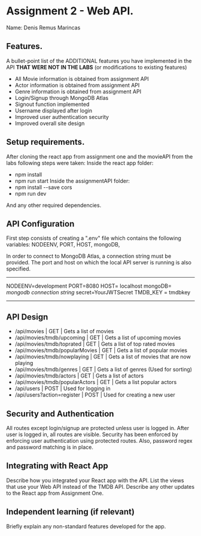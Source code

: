 # Assignment 2 - Web API.

Name: Denis Remus Marincas

## Features.

A bullet-point list of the ADDITIONAL features you have implemented in the API **THAT WERE NOT IN THE LABS** (or modifications to existing features)
 
 + All Movie information is obtained from assignment API
 + Actor information is obtained from assignment API
 + Genre information is obtained from assignment API 
 + Login/Signup through MongoDB Atlas
 + Signout function implemented 
 + Username displayed after login
 + Improved user authentication security 
 + Improved overall site design 

## Setup requirements.

After cloning the react app from assignment one and the movieAPI from the labs following steps were taken:
Inside the react app folder:
 + npm install
 + npm run start
Inside the assignmentAPI folder:
 + npm install --save cors
 + npm run dev

And any other required dependencies.

## API Configuration

First step consists of creating a ".env" file which contains the following variables: NODEENV, PORT, HOST, mongoDB,  

In order to connect to MongoDB Atlas, a connection string must be provided. The port and host on which the local API server is running is also specified. 
______________________
NODEENV=development
PORT=8080
HOST= localhost
mongoDB= *mongodb connection string*
secret=YourJWTSecret
TMDB_KEY = tmdbkey
______________________

## API Design

- /api/movies | GET | Gets a list of movies 
- /api/movies/tmdb/upcoming | GET | Gets a list of upcoming movies
- /api/movies/tmdb/toprated | GET | Gets a list of top rated movies
- /api/movies/tmdb/popularMovies | GET | Gets a list of popular movies
- /api/movies/tmdb/nowplaying | GET | Gets a list of movies that are now playing
- /api/movies/tmdb/genres | GET | Gets a list of genres (Used for sorting)
- /api/movies/tmdb/actors | GET | Gets a list of actors
- /api/movies/tmdb/popularActors | GET | Gets a list popular actors
- /api/users | POST | Used for logging in
- /api/users?action=register | POST | Used for creating a new user


## Security and Authentication

All routes except login/signup are protected unless user is logged in. After user is logged in, all routes are visible. Security has been enforced by enforcing user authentication using protected routes. Also, password regex and password matching is in place.

## Integrating with React App

Describe how you integrated your React app with the API. List the views that use your Web API instead of the TMDB API. Describe any other updates to the React app from Assignment One.

## Independent learning (if relevant)

Briefly explain any non-standard features developed for the app.